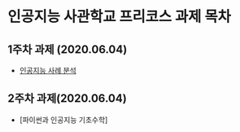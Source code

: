  # 인공지능 사관학교 프리코스 과제 목차

 ## 1주차 과제 (2020.06.04)
 - [인공지능 사례 분석 ](https://github.com/kimyou1102/-assignment/blob/master/1%EC%A3%BC%EC%B0%A8_%EA%B3%BC%EC%A0%9C.ipynb)
 ## 2주차 과제(2020.06.04)
 - [파이썬과 인공지능 기초수학]

